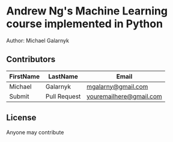 # Andrew Ng's Machine Learning course implemented in Python
Author: Michael Galarnyk <br />

## Contributors
FirstName | LastName | Email
--- | --- | ---
Michael |  Galarnyk |  <mgalarny@gmail.com>
Submit |  Pull Request | <youremailhere@gmail.com>

## License
Anyone may contribute 
